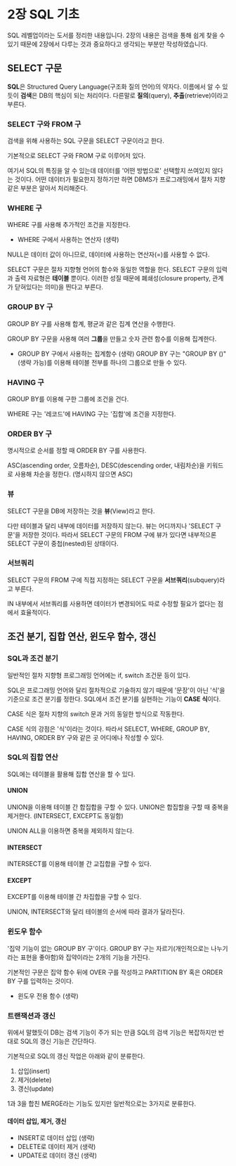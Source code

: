 # 2장 SQL 기초
SQL 레벨업이라는 도서를 정리한 내용입니다.
2장의 내용은 검색을 통해 쉽게 찾을 수 있기 때문에 2장에서 다루는 것과 중요하다고 생각되는 부분만 작성하였습니다.
## SELECT 구문
**SQL**은 Structured Query Language(구조화 질의 언어)의 약자다.
이름에서 알 수 있듯이 **검색**은 DB의 핵심이 되는 처리이다.
다른말로 **질의**(query), **추출**(retrieve)이라고 부른다.

### SELECT 구와 FROM 구
검색을 위해 사용하는 SQL 구문을 SELECT 구문이라고 한다.

기본적으로 SELECT 구와 FROM 구로 이루어저 있다.

여기서 SQL의 특징을 알 수 있는데 데이터를 '어떤 방법으로' 선택할지 쓰여있지 않다는 것이다.
어떤 데이터가 필요한지 정하기만 하면 DBMS가 프로그래밍에서 절차 지향 같은 부분은 알아서 처리해준다.
### WHERE 구
WHERE 구를 사용해 추가적인 조건을 지정한다.
- WHERE 구에서 사용하는 연산자 (생략)

NULL은 데이터 값이 아니므로, 데이터에 사용하는 연산자(=)를 사용할 수 없다.

SELECT 구문은 절차 지향형 언어의 함수와 동일한 역할을 한다.
SELECT 구문의 입력과 출력 자료형은 **테이블** 뿐이다. 이러한 성질 때문에 폐쇄성(closure property, 관계가 닫혀있다는 의미)을 띈다고 부른다.
### GROUP BY 구
GROUP BY 구를 사용해 합계, 평균과 같은 집계 연산을 수행한다.

GROUP BY 구문을 사용해 여러 **그룹**을 만들고 숫자 관련 함수를 이용해 집계한다.
- GROUP BY 구에서 사용하는 집계함수 (생략)
  GROUP BY 구는 "GROUP BY ()"(생략 가능)를 이용해 테이블 전부를 하나의 그룹으로 만들 수 있다.
### HAVING 구
GROUP BY를 이용해 구한 그룹에 조건을 건다.

WHERE 구는 '레코드'에 HAVING 구는 '집합'에 조건을 지정한다.
### ORDER BY 구
명시적으로 순서를 정할 때 ORDER BY 구를 사용한다.

ASC(ascending order, 오름차순), DESC(descending order, 내림차순)을 키워드로 사용해 차순을 정한다. (명시하지 않으면 ASC)
### 뷰
SELECT 구문을 DB에 저장하는 것을 **뷰**(View)라고 한다.

다만 테이블과 달리 내부에 데이터를 저장하지 않는다. 뷰는 어디까지나 'SELECT 구문'을 저장한 것이다.
따라서 SELECT 구문의 FROM 구에 뷰가 있다면 내부적으론 SELECT 구문이 중첩(nested)된 상태이다.

### 서브쿼리
SELECT 구문의 FROM 구에 직접 지정하는 SELECT 구문을 **서브쿼리**(subquery)라고 부른다.

IN 내부에서 서브쿼리를 사용하면 데이터가 변경되어도 따로 수정할 필요가 없다는 점에서 효율적이다.
## 조건 분기, 집합 연산, 윈도우 함수, 갱신
### SQL과 조건 분기
일반적인 절차 지향형 프로그래밍 언어에는 if, switch 조건문 등이 있다.

SQL은 프로그래밍 언어와 달리 절차적으로 기술하지 않기 때문에 '문장'이 아닌 '식'을 기준으로 조건 분기를 정한다.
SQL에서 조건 분기를 실현하는 기능이 **CASE 식**이다.

CASE 식은 절차 지향의 switch 문과 거의 동일한 방식으로 작동한다.

CASE 식의 강점은 '식'이라는 것이다. 따라서 SELECT, WHERE, GROUP BY, HAVING, ORDER BY 구와 같은 곳 어디에나 작성할 수 있다.
### SQL의 집합 연산
SQL에는 테이블을 활용해 집합 연산을 할 수 있다.
#### UNION
UNION을 이용해 테이블 간 합집합을 구할 수 있다.
UNION은 합집할을 구할 때 중복을 제거한다. (INTERSECT, EXCEPT도 동일함)

UNION ALL을 이용하면 중복을 제외하지 않는다.
#### INTERSECT
INTERSECT를 이용해 테이블 간 교집합을 구할 수 있다.
#### EXCEPT
EXCEPT를 이용해 테이블 간 차집합을 구할 수 있다.

UNION, INTERSECT와 달리 테이블의 순서에 따라 결과가 달라진다.
### 윈도우 함수
'집약 기능이 없는 GROUP BY 구'이다. GROUP BY 구는 자르기(개인적으로는 나누기라는 표현을 좋아함)와 집약이라는 2개의 기능을 가진다.

기본적인 구문은 집약 함수 뒤에 OVER 구를 작성하고 PARTITION BY 혹은 ORDER BY 구를 입력하는 것이다.

- 윈도우 전용 함수 (생략)
### 트랜잭션과 갱신
위에서 말했듯이 DB는 검색 기능이 주가 되는 만큼 SQL의 검색 기능은 복잡하지만 반대로 SQL의 갱신 기능은 간단하다.

기본적으로 SQL의 갱신 작업은 아래와 같이 분류한다.

1. 삽입(insert)
2. 제거(delete)
3. 갱신(update)

1과 3을 합친 MERGE라는 기능도 있지만 일반적으로는 3가지로 분류한다.

#### 데이터 삽입, 제거, 갱신
- INSERT로 데이터 삽입 (생략)
- DELETE로 데이터 제거 (생략)
- UPDATE로 데이터 갱신 (생략)
